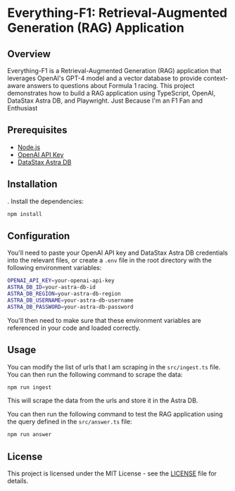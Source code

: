 # Everything-F1: Retrieval-Augmented Generation (RAG) Application

## Overview

Everything-F1 is a Retrieval-Augmented Generation (RAG) application that leverages OpenAI's GPT-4 model and a vector database to provide context-aware answers to questions about Formula 1 racing. This project demonstrates how to build a RAG application using TypeScript, OpenAI, DataStax Astra DB, and Playwright.
Just Because I'm an F1 Fan and Enthusiast

## Prerequisites

- [Node.js](https://nodejs.org/en/download/)
- [OpenAI API Key](https://beta.openai.com/signup/)
- [DataStax Astra DB](https://astra.datastax.com/register)

## Installation



. Install the dependencies:

```bash
npm install
```

## Configuration

You'll need to paste your OpenAI API key and DataStax Astra DB credentials into the relevant files, or create a `.env` file in the root directory with the following environment variables:

```bash
OPENAI_API_KEY=your-openai-api-key
ASTRA_DB_ID=your-astra-db-id
ASTRA_DB_REGION=your-astra-db-region
ASTRA_DB_USERNAME=your-astra-db-username
ASTRA_DB_PASSWORD=your-astra-db-password
```

You'll then need to make sure that these environment variables are referenced in your code and loaded correctly.

## Usage

You can modify the list of urls that I am scraping in the `src/ingest.ts` file. You can then run the following command to scrape the data:

```bash
npm run ingest
```

This will scrape the data from the urls and store it in the Astra DB.

You can then run the following command to test the RAG application using the query defined in the `src/answer.ts` file:

```bash
npm run answer
```


## License

This project is licensed under the MIT License - see the [LICENSE](LICENSE) file for details.



